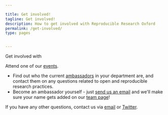 ```yaml
---

title: Get involved!
tagline: Get involved!
description: How to get involved with Reproducible Research Oxford
permalink: /get-involved/
type: pages


---
```


Get involved with

Attend one of our [events](new-theme/events/).



* Find out who the current [ambassadors](new-theme/about/) in your department
are, and contact them on any questions related to open and reproducible research
practices.
* Become an ambassador yourself - just
[send us an email](mailto:ReproducibleResearchOxford@gmail.com) and we'll
make sure your name gets added on our [team page](/new-theme/about)!

If you have any other questions, contact us via
[email](mailto:ReproducibleResearchOxford@gmail.com) or
[Twitter](http://twitter.com/RR_Oxford).

